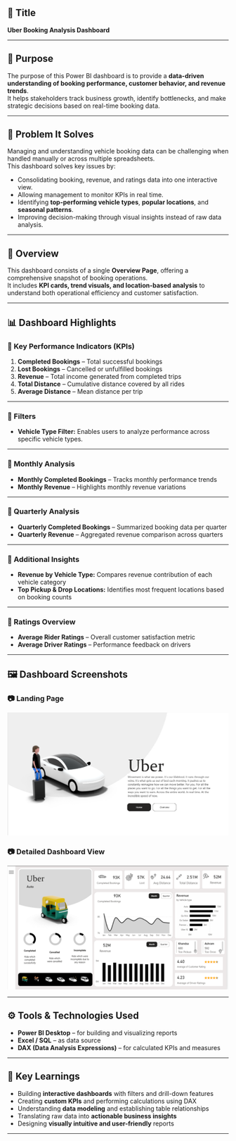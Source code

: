 ## 🚗 Title
**Uber Booking Analysis Dashboard**

---

## 🎯 Purpose

The purpose of this Power BI dashboard is to provide a **data-driven understanding of booking performance, customer behavior, and revenue trends**.  
It helps stakeholders track business growth, identify bottlenecks, and make strategic decisions based on real-time booking data.

---

## 🧩 Problem It Solves

Managing and understanding vehicle booking data can be challenging when handled manually or across multiple spreadsheets.  
This dashboard solves key issues by:

- Consolidating booking, revenue, and ratings data into one interactive view.  
- Allowing management to monitor KPIs in real time.  
- Identifying **top-performing vehicle types**, **popular locations**, and **seasonal patterns**.  
- Improving decision-making through visual insights instead of raw data analysis.  

---

## 📘 Overview

This dashboard consists of a single **Overview Page**, offering a comprehensive snapshot of booking operations.  
It includes **KPI cards, trend visuals, and location-based analysis** to understand both operational efficiency and customer satisfaction.

---

## 📊 Dashboard Highlights

### 🔹 Key Performance Indicators (KPIs)
1. **Completed Bookings** – Total successful bookings  
2. **Lost Bookings** – Cancelled or unfulfilled bookings  
3. **Revenue** – Total income generated from completed trips  
4. **Total Distance** – Cumulative distance covered by all rides  
5. **Average Distance** – Mean distance per trip  

---

### 🔹 Filters
- **Vehicle Type Filter:** Enables users to analyze performance across specific vehicle types.

---

### 🔹 Monthly Analysis
- **Monthly Completed Bookings** – Tracks monthly performance trends  
- **Monthly Revenue** – Highlights monthly revenue variations  

---

### 🔹 Quarterly Analysis
- **Quarterly Completed Bookings** – Summarized booking data per quarter  
- **Quarterly Revenue** – Aggregated revenue comparison across quarters  

---

### 🔹 Additional Insights
- **Revenue by Vehicle Type:** Compares revenue contribution of each vehicle category  
- **Top Pickup & Drop Locations:** Identifies most frequent locations based on booking counts  

---

### 🔹 Ratings Overview
- **Average Rider Ratings** – Overall customer satisfaction metric  
- **Average Driver Ratings** – Performance feedback on drivers  

---

## 🖼️ Dashboard Screenshots

### 📷 Landing Page
![Dashboard Screenshot 1](https://github.com/HardikaTandel/Uber_Dashboard/blob/main/uber_landing%20page.png)

### 📷 Detailed Dashboard View
![Dashboard Screenshot 2](https://github.com/HardikaTandel/Uber_Dashboard/blob/main/Uber%20-%20dashboard%20(1).png)


---

## ⚙️ Tools & Technologies Used

- **Power BI Desktop** – for building and visualizing reports  
- **Excel / SQL** – as data source  
- **DAX (Data Analysis Expressions)** – for calculated KPIs and measures  

---

## 🚀 Key Learnings

- Building **interactive dashboards** with filters and drill-down features  
- Creating **custom KPIs** and performing calculations using DAX  
- Understanding **data modeling** and establishing table relationships  
- Translating raw data into **actionable business insights**  
- Designing **visually intuitive and user-friendly** reports  

---





